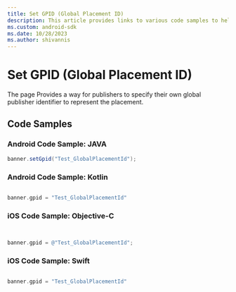 ```yaml
---
title: Set GPID (Global Placement ID)
description: This article provides links to various code samples to help you in the development of your app.
ms.custom: android-sdk
ms.date: 10/28/2023
ms.author: shivannis
---
```


# Set GPID (Global Placement ID)

The page Provides a way for publishers to specify their own global publisher identifier to represent the placement.

## Code Samples

### Android Code Sample: JAVA

```java
banner.setGpid("Test_GlobalPlacementId");
```

### Android Code Sample: Kotlin

```kotlin

banner.gpid = "Test_GlobalPlacementId"

```

### iOS Code Sample: Objective-C

```objectivec


banner.gpid = @"Test_GlobalPlacementId";
```

### iOS Code Sample: Swift

```swift

banner.gpid = "Test_GlobalPlacementId"
```
